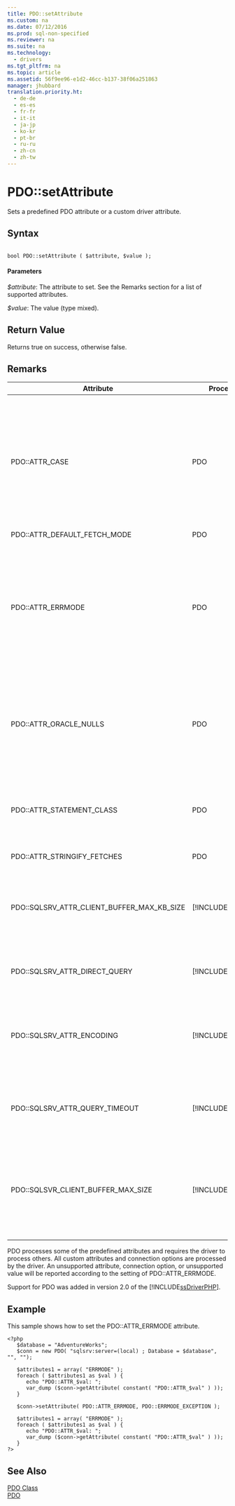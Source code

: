 ```yaml
---
title: PDO::setAttribute
ms.custom: na
ms.date: 07/12/2016
ms.prod: sql-non-specified
ms.reviewer: na
ms.suite: na
ms.technology: 
  - drivers
ms.tgt_pltfrm: na
ms.topic: article
ms.assetid: 56f9ee96-e1d2-46cc-b137-38f06a251863
manager: jhubbard
translation.priority.ht: 
  - de-de
  - es-es
  - fr-fr
  - it-it
  - ja-jp
  - ko-kr
  - pt-br
  - ru-ru
  - zh-cn
  - zh-tw
---
```

# PDO::setAttribute
Sets a predefined PDO attribute or a custom driver attribute.  
  
## Syntax  
  
```  
  
bool PDO::setAttribute ( $attribute, $value );  
```  
  
#### Parameters  
*$attribute*: The attribute to set. See the Remarks section for a list of supported attributes.  
  
*$value*: The value \(type mixed\).  
  
## Return Value  
Returns true on success, otherwise false.  
  
## Remarks  
  
|Attribute|Processed by|Supported values|Description|  
|-------------|----------------|--------------------|---------------|  
|PDO::ATTR\_CASE|PDO|PDO::CASE\_LOWER<br /><br />PDO::CASE\_NATURAL<br /><br />PDO::CASE\_UPPER|Specifies the case of column names.<br /><br />PDO::CASE\_LOWER causes lower case column names.<br /><br />PDO::CASE\_NATURAL \(the default\) displays column names as returned by the database.<br /><br />PDO::CASE\_UPPER causes column names to upper case.<br /><br />This attribute can be set using PDO::setAttribute.|  
|PDO::ATTR\_DEFAULT\_FETCH\_MODE|PDO|See the PDO documentation.|See the PDO documentation.|  
|PDO::ATTR\_ERRMODE|PDO|PDO::ERRMODE\_SILENT<br /><br />PDO::ERRMODE\_WARNING<br /><br />PDO::ERRMODE\_EXCEPTION|Specifies how the driver will report failures.<br /><br />PDO::ERRMODE\_SILENT \(the default\) sets the error codes and information.<br /><br />PDO::ERRMODE\_WARNING raises E\_WARNING.<br /><br />PDO::ERRMODE\_EXCEPTION causes an exception to be thrown.<br /><br />This attribute can be set using PDO::setAttribute.|  
|PDO::ATTR\_ORACLE\_NULLS|PDO|See the PDO documentation.|Specifies how nulls should be returned.<br /><br />PDO::NULL\_NATURAL does no conversion.<br /><br />PDO::NULL\_EMPTY\_STRING converts an empty string to null.<br /><br />PDO::NULL\_TO\_STRING converts null to an empty string.|  
|PDO::ATTR\_STATEMENT\_CLASS|PDO|See the PDO documentation.|Sets the user\-supplied statement class derived from PDOStatement.<br /><br />Requires `array(string classname, array(mixed constructor_args))`.<br /><br />See the PDO documentation for more information.|  
|PDO::ATTR\_STRINGIFY\_FETCHES|PDO|true or false|Converts numeric values to strings when retrieving data.|  
|PDO::SQLSRV\_ATTR\_CLIENT\_BUFFER\_MAX\_KB\_SIZE|[!INCLUDE[ssDriverPHP](../content/includes/ssDriverPHP_md.md)]|1 to the PHP memory limit.|Configures the size of the buffer that holds the result set.<br /><br />The default is 10240 KB \(10 MB\).<br /><br />For more information about queries that create a client\-side cursor, see [Cursor Types &#40;PDO_SQLSRV Driver&#41;](../content/Cursor-Types--PDO_SQLSRV-Driver-.md).|  
|PDO::SQLSRV\_ATTR\_DIRECT\_QUERY|[!INCLUDE[ssDriverPHP](../content/includes/ssDriverPHP_md.md)]|true<br /><br />false|Specifies direct or prepared query execution. For more information, see [Direct Statement Execution and Prepared Statement Execution in the PDO_SQLSRV Driver](../content/Direct-Statement-Execution-and-Prepared-Statement-Execution-in-the-PDO_SQLSRV-Driver.md).|  
|PDO::SQLSRV\_ATTR\_ENCODING|[!INCLUDE[ssDriverPHP](../content/includes/ssDriverPHP_md.md)]|PDO::SQLSRV\_ENCODING\_UTF8<br /><br />PDO::SQLSRV\_ENCODING\_SYSTEM.|Sets the character set encoding used by the driver to communicate with the server.<br /><br />PDO::SQLSRV\_ENCODING\_BINARY is not supported.<br /><br />The default is PDO::SQLSRV\_ENCODING\_UTF8.|  
|PDO::SQLSRV\_ATTR\_QUERY\_TIMEOUT|[!INCLUDE[ssDriverPHP](../content/includes/ssDriverPHP_md.md)]|integer|Sets the query timeout in seconds.<br /><br />The default is 0, which means the driver will wait indefinitely for results.<br /><br />Negative numbers are not allowed.|  
|PDO::SQLSVR\_CLIENT\_BUFFER\_MAX\_SIZE|[!INCLUDE[ssDriverPHP](../content/includes/ssDriverPHP_md.md)]|integer|Sets the size of the query buffer.<br /><br />The default is 0, which indicates unlimited buffer size.<br /><br />Negative numbers are not allowed.<br /><br />For more information about queries that create a client\-side cursor, see [Cursor Types &#40;PDO_SQLSRV Driver&#41;](../content/Cursor-Types--PDO_SQLSRV-Driver-.md).|  
  
PDO processes some of the predefined attributes and requires the driver to process others. All custom attributes and connection options are processed by the driver. An unsupported attribute, connection option, or unsupported value will be reported according to the setting of PDO::ATTR\_ERRMODE.  
  
Support for PDO was added in version 2.0 of the [!INCLUDE[ssDriverPHP](../content/includes/ssDriverPHP_md.md)].  
  
## Example  
This sample shows how to set the PDO::ATTR\_ERRMODE attribute.  
  
```  
<?php  
   $database = "AdventureWorks";  
   $conn = new PDO( "sqlsrv:server=(local) ; Database = $database", "", "");  
  
   $attributes1 = array( "ERRMODE" );  
   foreach ( $attributes1 as $val ) {  
      echo "PDO::ATTR_$val: ";  
      var_dump ($conn->getAttribute( constant( "PDO::ATTR_$val" ) ));  
   }  
  
   $conn->setAttribute( PDO::ATTR_ERRMODE, PDO::ERRMODE_EXCEPTION );  
  
   $attributes1 = array( "ERRMODE" );  
   foreach ( $attributes1 as $val ) {  
      echo "PDO::ATTR_$val: ";  
      var_dump ($conn->getAttribute( constant( "PDO::ATTR_$val" ) ));  
   }  
?>  
```  
  
## See Also  
[PDO Class](../content/PDO-Class.md)  
[PDO](http://go.microsoft.com/fwlink/?LinkID=187441)  
  
